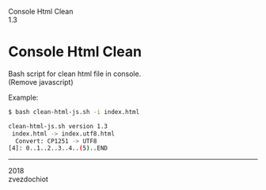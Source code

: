Console Html Clean  
1.3

# Console Html Clean

Bash script for clean html file in console.  
(Remove javascript)

Example:

```bash
$ bash clean-html-js.sh -i index.html

clean-html-js.sh version 1.3
 index.html -> index.utf8.html
  Convert: CP1251 -> UTF8
[4]: 0..1..2..3..4..(5)..END
```

---  
2018  
zvezdochiot

